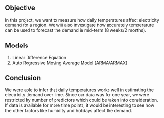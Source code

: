 ## Objective
In this project, we want to measure how daily temperatures affect electricity demand for a region. We will also investigate how accurately temperature can be used to forecast the demand in mid-term (8 weeks/2 months).

## Models
1. Linear Difference Equation
2. Auto Regressive Moving Average Model (ARMA/ARMAX)

## Conclusion
We were able to infer that daily temperatures works well in estimating the electricity demand over time. Since our data was for one year, we were restricted by number of predictors which could be taken into consideration. If data is available for more time points, it would be interesting to see how the other factors like humidity and holidays affect the demand.

